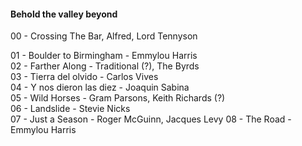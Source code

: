#### Behold the valley beyond
00 - Crossing The Bar, Alfred, Lord Tennyson

01 - Boulder to Birmingham - Emmylou Harris  
02 - Farther Along - Traditional (?), The Byrds  
03 - Tierra del olvido - Carlos Vives  
04 - Y nos dieron las diez - Joaquin Sabina  
05 - Wild Horses - Gram Parsons, Keith Richards (?)  
06 - Landslide - Stevie Nicks  
07 - Just a Season - Roger McGuinn, Jacques Levy
08 - The Road - Emmylou Harris  